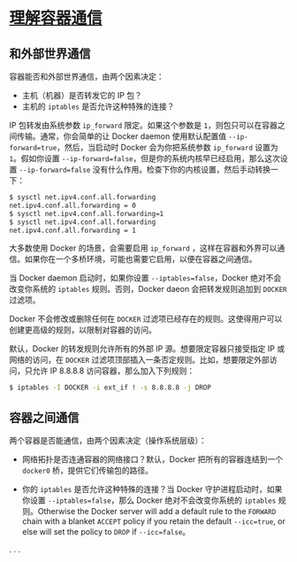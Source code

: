 # [理解容器通信](https://docs.docker.com/v1.9/engine/userguide/networking/default_network/container-communication/)

## 和外部世界通信

容器能否和外部世界通信，由两个因素决定：

* 主机（机器）是否转发它的 IP 包？
* 主机的 `iptables` 是否允许这种特殊的连接？

IP 包转发由系统参数 `ip_forward` 限定。如果这个参数是 `1`，则包只可以在容器之间传输。通常，你会简单的让 Docker daemon 使用默认配置值 `--ip-forward=true`，然后，当启动时 Docker 会为你把系统参数 `ip_forward` 设置为 `1`。假如你设置 `--ip-forward=false`，但是你的系统内核早已经启用，那么这次设置 `--ip-forward=false` 没有什么作用。检查下你的内核设置，然后手动转换一下：

```sh
$ sysctl net.ipv4.conf.all.forwarding
net.ipv4.conf.all.forwarding = 0
$ sysctl net.ipv4.conf.all.forwarding=1
$ sysctl net.ipv4.conf.all.forwarding
net.ipv4.conf.all.forwarding = 1
```

大多数使用 Docker 的场景，会需要启用 `ip_forward` ，这样在容器和外界可以通信。如果你在一个多桥环境，可能也需要它启用，以便在容器之间通信。

当 Docker daemon 启动时，如果你设置 `--iptables=false`，Docker 绝对不会改变你系统的 `iptables` 规则。否则，Docker  daeon 会把转发规则追加到 `DOCKER` 过滤项。

Docker 不会修改或删除任何在 `DOCKER` 过滤项已经存在的规则。这使得用户可以创建更高级的规则，以限制对容器的访问。

默认，Docker 的转发规则允许所有的外部 IP 源。想要限定容器只接受指定 IP 或网络的访问，在 `DOCKER` 过滤项顶部插入一条否定规则。比如，想要限定外部访问，只允许 IP 8.8.8.8 访问容器，那么加入下列规则：

```sh
$ iptables -I DOCKER -i ext_if ! -s 8.8.8.8 -j DROP
```

## 容器之间通信

两个容器是否能通信，由两个因素决定（操作系统层级）：

* 网络拓扑是否连通容器的网络接口？默认，Docker 把所有的容器连结到一个 `docker0` 桥，提供它们传输包的路径。

* 你的 `iptables` 是否允许这种特殊的连接？当 Docker 守护进程启动时，如果你设置 `--iptables=false`，那么 Docker 绝对不会改变你系统的 `iptables` 规则。Otherwise the Docker server will add a default rule to the `FORWARD` chain with a blanket `ACCEPT` policy if you retain the default `--icc=true`, or else will set the policy to `DROP` if `--icc=false`。

. . .